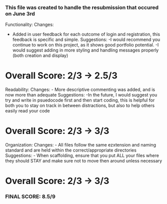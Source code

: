 ### This file was created to handle the resubmission that occured on June 3rd ###

Functionality:
 Changes:
   - Added in user feedback for each outcome of login and registration, this feedback is specific and simple.
 Suggestions:
   -I would recommend you continue to work on this project, as it shows good portfolio potential.
   -I would suggest adding in more styling and handling messages properly (both creation and display)
 # Overall Score: 2/3 -> 2.5/3

Readability:
  Changes:
    - More descriptive commenting was added, and is now more than adequate
  Suggestions:
    -In the future, I would suggest you try and write in psuedocode first and then start coding, this is helpful for both you to stay on track in between distractions, but also to help others easily read your code
# Overall Score: 2/3 -> 3/3

Organization:
  Changes:
    - All files follow the same ezxtension and naming standard and are held within the correct/appropriate directories
  Suggestions:
    - When scaffolding, ensure that you put ALL your files where they should STAY and make sure not to move then around unless necessary
# Overall Score: 2/3 -> 3/3 #

### FINAL SCORE: 8.5/9 ###
